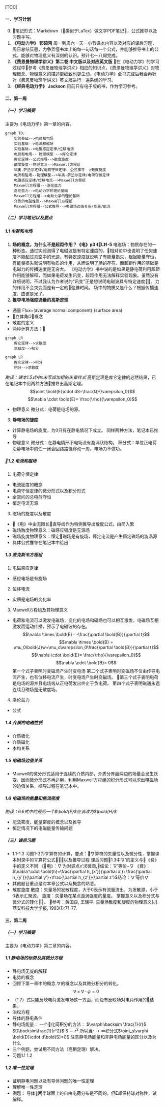 [TOC]
#### 一、学习计划
0. 笔记形式：Markdown（类似于LaTex）做文字PDF笔记，公式推导以及习题手写。
1. **《电动力学》 郭硕鸿**
周一到周六一天一小节课本内容以及对应的课后习题，周日总结反思，力争弄懂书本上的每一句话每一个公式，并能够推导书上的公式，能够对物理意义有深刻的认识。预计七～八周完成。
2. **《费恩曼物理学讲义》第二卷 中文版以及对应英文版**
在《电动力学》的学习过程中参考《费恩曼物理学讲义》相应的知识点，《费恩曼物理学讲义》对物理概念、物理意义的描述更细致也更生动，《电动力学》全书完成后我会再针对《费恩曼物理学讲义》英文版进行一遍系统的学习。
3. **《经典电动力学》 Jackson**
目前只有电子版的书，作为学习参考。
#### 二、第一周
##### （一）学习摘要
主要为《电动力学》第一章的内容。
```mermaid
graph TD;
    实验基础-->电荷和电场
    实验基础-->电流和磁场
    实验基础-->电磁感应定律/位移电流
    电荷和电场-- 物理模型 -->库仑定律
    库仑定律--公式推导-->散度旋度
    散度旋度--物理意义-->Maxwell方程组
    毕奥-萨法尔定律/电荷守恒定律--公式推导-->散度旋度
    电流和磁场--物理模型-->毕奥-萨法尔定律/电荷守恒定律
    电磁感应定律/位移电流-->Maxwell方程组
    Maxwell方程组---洛伦兹力
    洛伦兹力-->电动力学的理论基础
    Maxwell方程组-->电动力学的理论基础
    介质的电磁性质-->Maxwell方程组
    Maxwell方程组--公式推导-->电磁场边值关系/能量/能流
```
##### （二）学习笔记以及要点
##### 1.1 电荷和电场
1. **场的概念，为什么不是超距作用？《电》p3 《L》1-5**
电磁场：物质存在的一种形态。通过实验测得了电磁波是有特定速度的，相对论中也说明了任何速度不能超过真空中的光速，有特定速度就说明了有能量损失，根据能量守恒，有能量损失就说明有物质的作用，从而说明了场的存在。而超距作用的基础是电磁力的传播速度是无穷大。
《电动力学》书中说的是如果是静电荷利用超距作用能够解释，而如果电荷发生讯变，超距作用无法解释实验现象。虽然没有详细说明，不过我认为作者说的“讯变”正是想说明电磁波具有特定速度，力的作用不会突变而是有一定的弛豫时间。
场中的物质又是什么？根据传播速度，应该是光子。
2. **推导电场强度通量的高斯定理**
* 通量
Flux=(average normal component)$\cdot$(surface area)
* 立体角$\Omega$概念
* 散度的定义
* 两种计算方法：
```mermaid
graph LR
    库仑定律-->求散度
    求散度-->积分
```
```mermaid
graph LR
    库仑定律-->积分
    积分-->求散度
```
*勘误：课本1.5式中x未写成加粗的矢量样式*
高斯定理是库仑定律的必然结果，已在笔记本中用两种方法推导出高斯定理。
$$\oint \bold{E}\cdot dS=\frac{Q}{\varepsilon_0}$$
$$\nabla \cdot \bold{E}= \frac{\rho}{\varepsilon_0}$$
* 物理意义
微分式：电荷是电场的源。
3. **静电场的旋度**
* 计算静电场的旋度，为0只有在静电情况下成立。
同样两种方法，笔记本已推导
* 物理意义
微分式：在静电情形下电场没有漩涡状结构。
积分式：单位正电荷沿静电场中的任一闭合回路路径移动一周，电场力不做功。
##### 1.2 电流和磁场
1. 电荷守恒定律
* 电流密度的概念
* 电荷守恒定律的微分形式以及积分形式
* 全空间的总电荷守恒
* 恒定电流无源
3. 磁场的旋度以及散度
* 《电》中由无限长直导线作为特例推导出散度公式，由简入繁
* 磁场散度物理意义：磁感应强度是无源场
* 磁场旋度物理意义：恒定磁场是有旋场，恒定电流是产生恒定磁场的漩涡源
* 具体公式推导在笔记本中给出
##### 1.3 麦克斯韦方程组
1. 电磁感应定律
* 感应电场是有旋场
2. 位移电流
* 实质是电场的变化率
3. Maxwell方程组及其物理意义
* 电荷和电流可以激发电磁场，变化的电场和磁场也可以相互激发，电磁场互相激发而运动传播，预示了电磁波的存在。
$$\nabla \times \bold{E}= -\frac{\partial \bold{B}}{\partial t}$$
$$\nabla \times \bold{B} = \mu_0\bold{J}w+\mu_o\varepsilon_0\frac{\partial \bold{B}}{\partial t}$$
$$\nabla \cdot \bold{E}= \frac{\rho}{\varepsilon_0}$$
$$\nabla \cdot \bold{B}= 0$$
第一个式子表明时变磁场产生时变电场
第二个式子表明时变磁场不仅由传导电流产生，也有位移电流产生，时变电场产生时变磁场。
第三个式子表明电荷是电场的源并且电场线从正电荷发出终止于负电荷。
第四个式子表明磁通永远连续且磁场是无散度场。
4. 洛伦兹力
* 公式
##### 1.4 介质的电磁性质
* 介质极化
* 介质磁化
* 本构关系
##### 1.5 电磁场边值关系
* Maxwell的微分形式适用于连续的介质内部，介质分界面两边的场量会发生跃变，因而微分形式不再适用，利用Maxwell方程组的积分形式可以求出电磁场的边值关系，推导过程在笔记本中。
##### 1.6 电磁场的能量和能流密度
*勘误：6.6式中的最后一个$\bold{E}$应该改为$\bold{H}$*
* 能流密度，能量密度的概念以及推导
* 恒定情况下的电磁能量传输问题
##### （三）课后习题
* 1.1-1.3
习题1-3为$\nabla$算符的计算，要点：$\nabla$算符的矢量性以及微分性，掌握课本附录中的$\nabla$算符公式以及推导过程
课后习题1.3中$\nabla'$的定义与《费》中的定义不同
《电》：$\nabla'$为对源点$x'$求微商,结论：$\nabla'$等价$-\nabla$
《费》：$\nabla'\cdot \bold{h}=\frac{\partial h_{x'}}{\partial x'}+\frac{\partial h_{y'}}{\partial y'}+\frac{\partial h_{z'}}{\partial z'}$结论：$\nabla'$等价$\nabla$
* 其他题目重点是对本章公式以及概念的熟悉。
* 散度旋度
散度：矢量场的发散程度，大于0表示有流量流出，为发散源，小于0表示汇聚源。
旋度：矢量场在某点漩涡强度的量度。
掌握意义以及积分式与微分式的转化。
参考：黄国良, 王瑞平. 矢量场散度和旋度的物理意义[J]. 西安科技大学学报, 1993(1):71-77.
#### 三、第二周
##### （一）学习摘要
主要为《电动力学》第二章的内容，
##### 1.1 静电场的标势及其微分方程
* 静电场无旋的解释
* 电势的概念
* 回顾下第一章中的概念.$\nabla$的概念以及其微分积分的转化。
$$\nabla \times \nabla\cdot\varphi= 0$$
* （1.7）式只能反映电荷激发电场这一方面，而没有反映场对电荷作用的结果。
* 泊松方程
* 导体的静电条件
* 静电场能量：
一个化简积分的方法：
$\varphi\backsim \frac{1}{r}$
$D\backsim\frac{1}{r^2}$
$S\backsim r^2$
所以当$r\to \infty$积分式$\oint_s\varphi \bold{D}\cdot d\bold{S}=0$
注意静电场能量和非静电场能量的区分以及为什么
* 三个例题，尝试用不同方法（高斯定理）解决。
* 习题1.1 1.2
##### 1.2 唯一性定理
* 证明静电问题以及有导体问题的唯一性定理
* 理解唯一性定理
* 例题： 导体两半球面上的自由电荷分布是不同的，但**E**却保持球对称性，试解释。